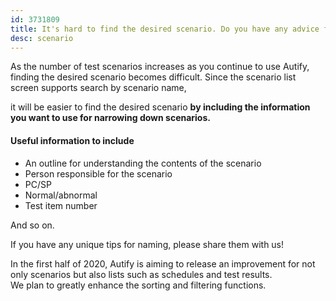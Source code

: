 ```yaml
---
id: 3731809
title: It's hard to find the desired scenario. Do you have any advice for naming scenarios?
desc: scenario
---
```


As the number of test scenarios increases as you continue to use Autify, finding the desired scenario becomes difficult. Since the scenario list screen supports search by scenario name,

it will be easier to find the desired scenario **by including the information you want to use for narrowing down scenarios.**

#### Useful information to include

- An outline for understanding the contents of the scenario
- Person responsible for the scenario
- PC/SP
- Normal/abnormal
- Test item number

And so on.

If you have any unique tips for naming, please share them with us!

In the first half of 2020, Autify is aiming to release an improvement for not only scenarios but also lists such as schedules and test results. <br> We plan to greatly enhance the sorting and filtering functions.
